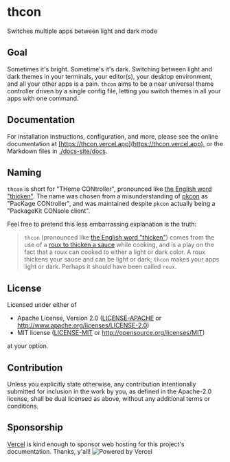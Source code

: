 # thcon
Switches multiple apps between light and dark mode

## Goal
Sometimes it's bright.  Sometime's it's dark.  Switching between light and dark themes in your terminals, your editor(s), your desktop environment, and all your other apps is a pain.  `thcon` aims to be a near universal theme controller driven by a single config file, letting you switch themes in all your apps with one command.

## Documentation
For installation instructions, configuration, and more, please see the online documentation at [https://thcon.vercel.app](https://thcon.vercel.app), or the Markdown files in [./docs-site/docs](./docs-site/docs).

## Naming
`thcon` is short for "THeme CONtroller", pronounced like [the English word "thicken"](https://en.wiktionary.org/wiki/thicken).  The name was chosen from a misunderstanding of [pkcon](http://manpages.ubuntu.com/manpages/trusty/man1/pkcon.1.html) as "PacKage CONtroller", and was maintained despite `pkcon` actually being a "PackageKit CONsole client".

Feel free to pretend this less embarrassing explanation is the truth:

> `thcon` (pronounced like [the English word "thicken"](https://en.wiktionary.org/wiki/thicken)) comes from the use of a [roux to thicken a sauce](https://en.wikipedia.org/wiki/Roux) while cooking, and is a play on the fact that a roux can cooked to either a light or dark color.  A roux thickens your sauce and can be light or dark; `thcon` makes your apps light or dark.  Perhaps it should have been called `roux`.



## License

Licensed under either of

 * Apache License, Version 2.0
   ([LICENSE-APACHE](LICENSE-APACHE) or http://www.apache.org/licenses/LICENSE-2.0)
 * MIT license
   ([LICENSE-MIT](LICENSE-MIT) or http://opensource.org/licenses/MIT)

at your option.

## Contribution

Unless you explicitly state otherwise, any contribution intentionally submitted
for inclusion in the work by you, as defined in the Apache-2.0 license, shall be
dual licensed as above, without any additional terms or conditions.

## Sponsorship
[Vercel](https://vercel.com?utm_source=theme-controller&utm_campaign=oss) is kind enough to sponsor web hosting for this project's documentation.  Thanks, y'all!
![Powered by Vercel](./docs/.vuepress/public/images/powered-by-vercel.svg)
